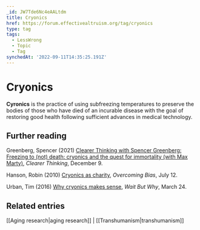 ```yaml
---
_id: JW7Tde6Nc4eAALtdm
title: Cryonics
href: https://forum.effectivealtruism.org/tag/cryonics
type: tag
tags:
  - LessWrong
  - Topic
  - Tag
synchedAt: '2022-09-11T14:35:25.191Z'
---
```

# Cryonics

**Cyronics** is the practice of using subfreezing temperatures to preserve the bodies of those who have died of an incurable disease with the goal of restoring good health following sufficient advances in medical technology.

Further reading
---------------

Greenberg, Spencer (2021) [‎Clearer Thinking with Spencer Greenberg: Freezing to (not) death: cryonics and the quest for immortality (with Max Marty)](https://clearerthinkingpodcast.com/episode/083), *Clearer Thinking*, December 9.

Hanson, Robin (2010) [Cryonics as charity](https://www.overcomingbias.com/2010/07/cryonics-as-charity.html), *Overcoming Bias*, July 12.

Urban, Tim (2016) [Why cryonics makes sense](https://waitbutwhy.com/2016/03/cryonics.html), *Wait But Why*, March 24.

Related entries
---------------

[[Aging research|aging research]] | [[Transhumanism|transhumanism]]